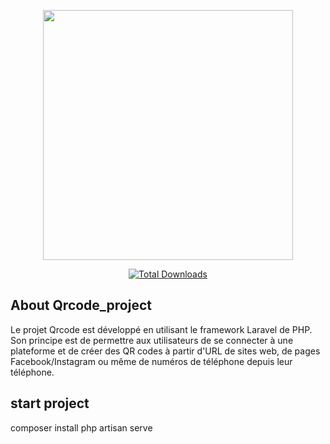 <p align="center"><a href="https://laravel.com" target="_blank"><img src="https://raw.githubusercontent.com/laravel/art/master/logo-lockup/5%20SVG/2%20CMYK/1%20Full%20Color/laravel-logolockup-cmyk-red.svg" width="400"></a></p>

<p align="center">
<a href="https://packagist.org/packages/laravel/framework"><img src="https://th.bing.com/th/id/R.6f9d43bfa9d53235a7b6bc310fb5448b?rik=xUE6OknSO1WYUg&riu=http%3a%2f%2fwww.pngall.com%2fwp-content%2fuploads%2f2%2fQR-Code-PNG-Images.png&ehk=HPmT%2bF4%2ftU1Kn0R5oF8b%2ffA4ks46kTqApdr3kn7DzIg%3d&risl=&pid=ImgRaw&r=0" alt="Total Downloads"></a>

</p>

## About Qrcode_project
Le projet Qrcode est développé en utilisant le framework Laravel de PHP. Son principe est de permettre aux utilisateurs de se connecter à une plateforme et de créer des QR codes à partir d'URL de sites web, de pages Facebook/Instagram ou même de numéros de téléphone depuis leur téléphone.

## start project
composer install
php artisan serve

